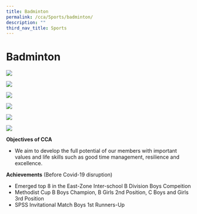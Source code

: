 ```yaml
---
title: Badminton
permalink: /cca/Sports/badminton/
description: ""
third_nav_title: Sports
---
```

# **Badminton**

![](/images/DSC07702-790x1024.jpeg)

![](/images/DSC07708-701x1024.jpeg)

![](/images/DSC07805-683x1024.jpeg)

![](/images/IMG_0468-1024x683.jpeg)

![](/images/DSC07479-693x1024.jpeg)

![](/images/DSC07504-683x1024.jpeg)


**Objectives of CCA**

*   We aim to develop the full potential of our members with important values and life skills such as good time management, resilience and excellence.

**Achievements** (Before Covid-19 disruption)

*   Emerged top 8 in the East-Zone Inter-school B Division Boys Compeition
*   Methodist Cup B Boys Champion, B Girls 2nd Position, C Boys and Girls 3rd Position
*   SPSS Invitational Match Boys 1st Runners-Up